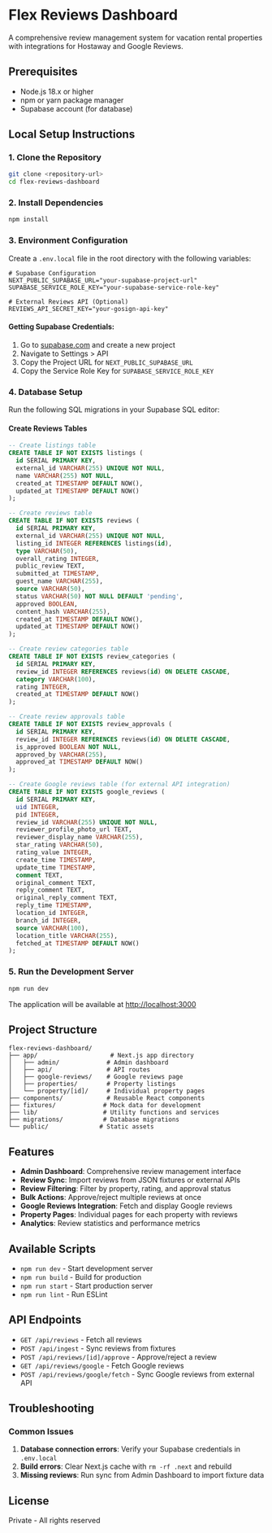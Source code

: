 # Flex Reviews Dashboard

A comprehensive review management system for vacation rental properties with integrations for Hostaway and Google Reviews.

## Prerequisites

- Node.js 18.x or higher
- npm or yarn package manager
- Supabase account (for database)

## Local Setup Instructions

### 1. Clone the Repository

```bash
git clone <repository-url>
cd flex-reviews-dashboard
```

### 2. Install Dependencies

```bash
npm install
```

### 3. Environment Configuration

Create a `.env.local` file in the root directory with the following variables:

```env
# Supabase Configuration
NEXT_PUBLIC_SUPABASE_URL="your-supabase-project-url"
SUPABASE_SERVICE_ROLE_KEY="your-supabase-service-role-key"

# External Reviews API (Optional)
REVIEWS_API_SECRET_KEY="your-gosign-api-key"
```

#### Getting Supabase Credentials:

1. Go to [supabase.com](https://supabase.com) and create a new project
2. Navigate to Settings > API
3. Copy the Project URL for `NEXT_PUBLIC_SUPABASE_URL`
4. Copy the Service Role Key for `SUPABASE_SERVICE_ROLE_KEY`

### 4. Database Setup

Run the following SQL migrations in your Supabase SQL editor:

#### Create Reviews Tables

```sql
-- Create listings table
CREATE TABLE IF NOT EXISTS listings (
  id SERIAL PRIMARY KEY,
  external_id VARCHAR(255) UNIQUE NOT NULL,
  name VARCHAR(255) NOT NULL,
  created_at TIMESTAMP DEFAULT NOW(),
  updated_at TIMESTAMP DEFAULT NOW()
);

-- Create reviews table
CREATE TABLE IF NOT EXISTS reviews (
  id SERIAL PRIMARY KEY,
  external_id VARCHAR(255) UNIQUE NOT NULL,
  listing_id INTEGER REFERENCES listings(id),
  type VARCHAR(50),
  overall_rating INTEGER,
  public_review TEXT,
  submitted_at TIMESTAMP,
  guest_name VARCHAR(255),
  source VARCHAR(50),
  status VARCHAR(50) NOT NULL DEFAULT 'pending',
  approved BOOLEAN,
  content_hash VARCHAR(255),
  created_at TIMESTAMP DEFAULT NOW(),
  updated_at TIMESTAMP DEFAULT NOW()
);

-- Create review categories table
CREATE TABLE IF NOT EXISTS review_categories (
  id SERIAL PRIMARY KEY,
  review_id INTEGER REFERENCES reviews(id) ON DELETE CASCADE,
  category VARCHAR(100),
  rating INTEGER,
  created_at TIMESTAMP DEFAULT NOW()
);

-- Create review approvals table
CREATE TABLE IF NOT EXISTS review_approvals (
  id SERIAL PRIMARY KEY,
  review_id INTEGER REFERENCES reviews(id) ON DELETE CASCADE,
  is_approved BOOLEAN NOT NULL,
  approved_by VARCHAR(255),
  approved_at TIMESTAMP DEFAULT NOW()
);

-- Create Google reviews table (for external API integration)
CREATE TABLE IF NOT EXISTS google_reviews (
  id SERIAL PRIMARY KEY,
  uid INTEGER,
  pid INTEGER,
  review_id VARCHAR(255) UNIQUE NOT NULL,
  reviewer_profile_photo_url TEXT,
  reviewer_display_name VARCHAR(255),
  star_rating VARCHAR(50),
  rating_value INTEGER,
  create_time TIMESTAMP,
  update_time TIMESTAMP,
  comment TEXT,
  original_comment TEXT,
  reply_comment TEXT,
  original_reply_comment TEXT,
  reply_time TIMESTAMP,
  location_id INTEGER,
  branch_id INTEGER,
  source VARCHAR(100),
  location_title VARCHAR(255),
  fetched_at TIMESTAMP DEFAULT NOW()
);
```

### 5. Run the Development Server

```bash
npm run dev
```

The application will be available at [http://localhost:3000](http://localhost:3000)

## Project Structure

```
flex-reviews-dashboard/
├── app/                    # Next.js app directory
│   ├── admin/             # Admin dashboard
│   ├── api/               # API routes
│   ├── google-reviews/    # Google reviews page
│   ├── properties/        # Property listings
│   └── property/[id]/     # Individual property pages
├── components/            # Reusable React components
├── fixtures/             # Mock data for development
├── lib/                  # Utility functions and services
├── migrations/           # Database migrations
└── public/              # Static assets
```

## Features

- **Admin Dashboard**: Comprehensive review management interface
- **Review Sync**: Import reviews from JSON fixtures or external APIs
- **Review Filtering**: Filter by property, rating, and approval status
- **Bulk Actions**: Approve/reject multiple reviews at once
- **Google Reviews Integration**: Fetch and display Google reviews
- **Property Pages**: Individual pages for each property with reviews
- **Analytics**: Review statistics and performance metrics

## Available Scripts

- `npm run dev` - Start development server
- `npm run build` - Build for production
- `npm run start` - Start production server
- `npm run lint` - Run ESLint

## API Endpoints

- `GET /api/reviews` - Fetch all reviews
- `POST /api/ingest` - Sync reviews from fixtures
- `POST /api/reviews/[id]/approve` - Approve/reject a review
- `GET /api/reviews/google` - Fetch Google reviews
- `POST /api/reviews/google/fetch` - Sync Google reviews from external API

## Troubleshooting

### Common Issues

1. **Database connection errors**: Verify your Supabase credentials in `.env.local`
2. **Build errors**: Clear Next.js cache with `rm -rf .next` and rebuild
3. **Missing reviews**: Run sync from Admin Dashboard to import fixture data

## License

Private - All rights reserved